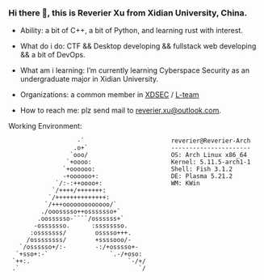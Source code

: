 ### Hi there 👋, this is Reverier Xu from Xidian University, China.

- Ability: a bit of C++, a bit of Python, and learning rust with interest.
- What do i do: CTF && Desktop developing && fullstack web developing && a bit of DevOps.
- What am i learning: I’m currently learning Cyberspace Security as an undergraduate major in Xidian University.

- Organizations: a common member in [XDSEC](https://xdsec.org/) / [L-team](https://l-team.org/)

- How to reach me: plz send mail to [reverier.xu@outlook.com](mailto:reverier.xu@outlook.com).

Working Environment:

```
                   -`                        reverier@Reverier-Arch 
                  .o+`                       ---------------------- 
                 `ooo/                       OS: Arch Linux x86_64 
                `+oooo:                      Kernel: 5.11.5-arch1-1 
               `+oooooo:                     Shell: Fish 3.1.2
               -+oooooo+:                    DE: Plasma 5.21.2 
             `/:-:++oooo+:                   WM: KWin 
            `/++++/+++++++:              
           `/++++++++++++++:             
          `/+++ooooooooooooo/`           
         ./ooosssso++osssssso+`          
        .oossssso-````/ossssss+`         
       -osssssso.      :ssssssso.        
      :osssssss/        osssso+++.       
     /ossssssss/        +ssssooo/-       
   `/ossssso+/:-        -:/+osssso+-     
  `+sso+:-`                 `.-/+oso:    
 `++:.                           `-/+/   
 .`                                 `/   
```
